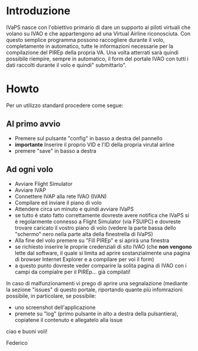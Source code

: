 # Introduzione #

IVaPS nasce con l'obiettivo primario di dare un supporto ai piloti virtuali che volano su IVAO e che appartengono ad una Virtual Airline riconosciuta. Con questo semplice programma possono raccogliere durante il volo, completamente in automatico, tutte le informazioni necessarie per la compilazione del PIREp della propria VA. Una volta atterrati sarà quindi possibile riempire, sempre in automatico, il form del portale IVAO con tutti i dati raccolti durante il volo e quindi" submittarlo".


# Howto #

Per un utilizzo standard procedere come segue:

## Al primo avvio ##
  * Premere sul pulsante "config" in basso a destra del pannello
  * **importante** Inserire il proprio VID e l'ID della propria virutal airline
  * premere "save" in basso a destra

## Ad ogni volo ##
  * Avviare Flight Simulator
  * Avviare IVAP
  * Connettere IVAP alla rete IVAO (IVAN)
  * Compilare ed inviare il piano di volo
  * Attendere circa un minuto e quindi avviare IVaPS
  * se tutto è stato fatto correttamente dovreste avere notifica che IVaPS si è regolarmente connesso a Flight Simulator (via FSUIPC) e dovreste trovare caricato il vostro piano di volo (vedere la parte bassa dello "schermo" nero nella parte alta della finestrella di IVaPS)
  * Alla fine del volo premere su "Fill PIREp" e si aprirà una finestra
  * se richiesto inserire le proprie credenziali di sito IVAO (che **non vengono** lette dal software, il quale si limita ad aprire sostanzialmente una pagina di browser Internet Explorer e a compilare per voi il form)
  * a questo punto dovreste veder comparire la solita pagina di IVAO con i campi da compialre per il PIREp... già compilati!

In caso di malfunzionamenti vi prego di aprire una segnalazione (mediante la sezione "issues" di questo portale, riportando quante più infomrazioni possibile, in particolare, se possibile:
- uno screenshot dell'applicazione
- premete su "log" (primo pulsante in alto a destra della pulsantiera), copiatene il contenuto e allegatelo alla issue

ciao e buoni voli!

Federico